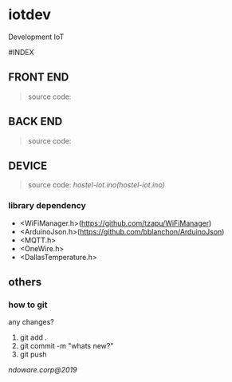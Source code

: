 # iotdev
Development IoT

#INDEX

## FRONT END
> source code: 


## BACK END
> source code: 


## DEVICE
> source code: *hostel-iot.ino(hostel-iot.ino)*

### library dependency

* <WiFiManager.h>(https://github.com/tzapu/WiFiManager)
* <ArduinoJson.h>(https://github.com/bblanchon/ArduinoJson)
* <MQTT.h>
* <OneWire.h>
* <DallasTemperature.h>


## others

### how to git

any changes?

1. git add .
2. git commit -m "whats new?"
3. git push




*_ndoware.corp@2019_* 
